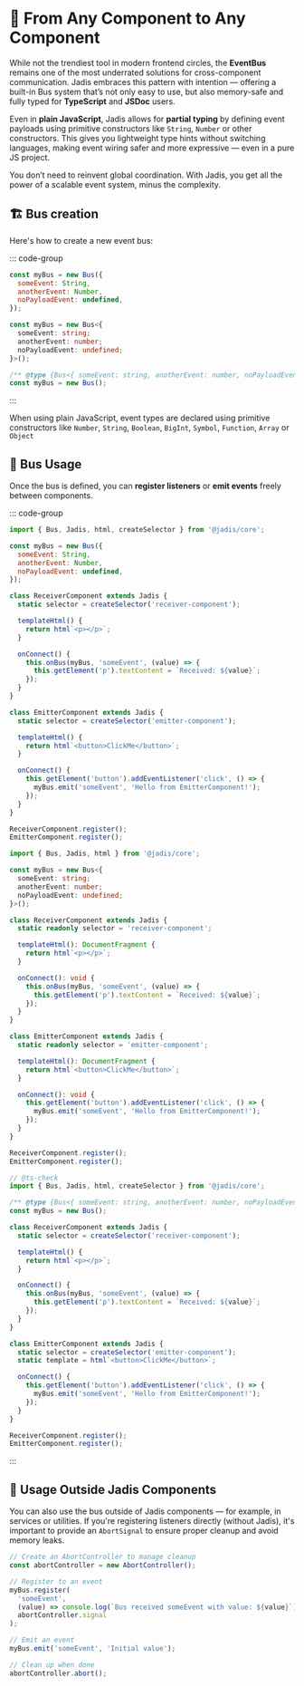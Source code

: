 # 🔗 From Any Component to Any Component

While not the trendiest tool in modern frontend circles, the **EventBus** remains one of the most underrated solutions for cross-component communication. Jadis embraces this pattern with intention — offering a built-in Bus system that’s not only easy to use, but also memory-safe and fully typed for **TypeScript** and **JSDoc** users.

Even in **plain JavaScript**, Jadis allows for **partial typing** by defining event payloads using primitive constructors like `String`, `Number` or other constructors. This gives you lightweight type hints without switching languages, making event wiring safer and more expressive — even in a pure JS project.

You don’t need to reinvent global coordination. With Jadis, you get all the power of a scalable event system, minus the complexity.

## 🏗️ Bus creation

Here's how to create a new event bus:

::: code-group

```javascript
const myBus = new Bus({
  someEvent: String,
  anotherEvent: Number,
  noPayloadEvent: undefined,
});
```

```typescript
const myBus = new Bus<{
  someEvent: string;
  anotherEvent: number;
  noPayloadEvent: undefined;
}>();
```

```javascript [js-doc]
/** @type {Bus<{ someEvent: string, anotherEvent: number, noPayloadEvent: undefined }>} */
const myBus = new Bus();
```

:::

When using plain JavaScript, event types are declared using primitive constructors like `Number`, `String`, `Boolean`, `BigInt`, `Symbol`, `Function`, `Array` or `Object`

## 🚀 Bus Usage

Once the bus is defined, you can **register listeners** or **emit events** freely between components.

::: code-group

```javascript
import { Bus, Jadis, html, createSelector } from '@jadis/core';

const myBus = new Bus({
  someEvent: String,
  anotherEvent: Number,
  noPayloadEvent: undefined,
});

class ReceiverComponent extends Jadis {
  static selector = createSelector('receiver-component');

  templateHtml() {
    return html`<p></p>`;
  }

  onConnect() {
    this.onBus(myBus, 'someEvent', (value) => {
      this.getElement('p').textContent = `Received: ${value}`;
    });
  }
}

class EmitterComponent extends Jadis {
  static selector = createSelector('emitter-component');

  templateHtml() {
    return html`<button>ClickMe</button>`;
  }

  onConnect() {
    this.getElement('button').addEventListener('click', () => {
      myBus.emit('someEvent', 'Hello from EmitterComponent!');
    });
  }
}

ReceiverComponent.register();
EmitterComponent.register();
```

```typescript
import { Bus, Jadis, html } from '@jadis/core';

const myBus = new Bus<{
  someEvent: string;
  anotherEvent: number;
  noPayloadEvent: undefined;
}>();

class ReceiverComponent extends Jadis {
  static readonly selector = 'receiver-component';

  templateHtml(): DocumentFragment {
    return html`<p></p>`;
  }

  onConnect(): void {
    this.onBus(myBus, 'someEvent', (value) => {
      this.getElement('p').textContent = `Received: ${value}`;
    });
  }
}

class EmitterComponent extends Jadis {
  static readonly selector = 'emitter-component';

  templateHtml(): DocumentFragment {
    return html`<button>ClickMe</button>`;
  }

  onConnect(): void {
    this.getElement('button').addEventListener('click', () => {
      myBus.emit('someEvent', 'Hello from EmitterComponent!');
    });
  }
}

ReceiverComponent.register();
EmitterComponent.register();
```

```javascript [js-doc]
// @ts-check
import { Bus, Jadis, html, createSelector } from '@jadis/core';

/** @type {Bus<{ someEvent: string, anotherEvent: number, noPayloadEvent: undefined }>} */
const myBus = new Bus();

class ReceiverComponent extends Jadis {
  static selector = createSelector('receiver-component');

  templateHtml() {
    return html`<p></p>`;
  }

  onConnect() {
    this.onBus(myBus, 'someEvent', (value) => {
      this.getElement('p').textContent = `Received: ${value}`;
    });
  }
}

class EmitterComponent extends Jadis {
  static selector = createSelector('emitter-component');
  static template = html`<button>ClickMe</button>`;

  onConnect() {
    this.getElement('button').addEventListener('click', () => {
      myBus.emit('someEvent', 'Hello from EmitterComponent!');
    });
  }
}

ReceiverComponent.register();
EmitterComponent.register();
```

:::

## 🧪 Usage Outside Jadis Components

You can also use the bus outside of Jadis components — for example, in services or utilities. If you're registering listeners directly (without Jadis), it's important to provide an `AbortSignal` to ensure proper cleanup and avoid memory leaks.

```javascript
// Create an AbortController to manage cleanup
const abortController = new AbortController();

// Register to an event
myBus.register(
  'someEvent',
  (value) => console.log(`Bus received someEvent with value: ${value}`),
  abortController.signal
);

// Emit an event
myBus.emit('someEvent', 'Initial value');

// Clean up when done
abortController.abort();
```

